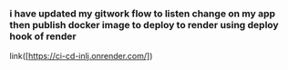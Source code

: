 ### i have updated my gitwork flow to listen change on my app then publish docker image to deploy to render using deploy hook of render

link([https://ci-cd-inlj.onrender.com/])